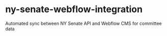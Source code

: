 # ny-senate-webflow-integration
Automated sync between NY Senate API and Webflow CMS for committee data
